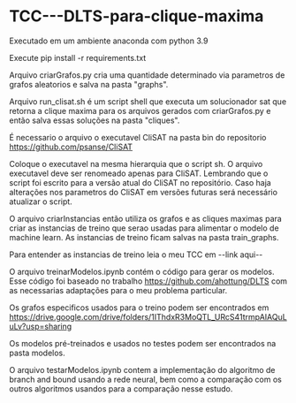 # TCC---DLTS-para-clique-maxima
Executado em um ambiente anaconda com python 3.9

Execute pip install -r requirements.txt

Arquivo criarGrafos.py cria uma quantidade determinado via parametros de grafos aleatorios e salva na pasta "graphs".

Arquivo run_clisat.sh é um script shell que executa um solucionador sat que retorna a clique maxima para os arquivos gerados com criarGrafos.py e então salva essas soluções na pasta "cliques".

É necessario o arquivo o executavel CliSAT na pasta bin do repositorio https://github.com/psanse/CliSAT

Coloque o executavel na mesma hierarquia que o script sh. O arquivo executavel deve ser renomeado apenas para CliSAT.
Lembrando que o script foi escrito para a versão atual do CliSAT no repositório. Caso haja alterações nos parametros do CliSAT em versões futuras será necessário atualizar o script.

O arquivo criarInstancias então utiliza os grafos e as cliques maximas para criar as instancias de treino que serao usadas para alimentar o modelo de machine learn. As instancias de treino ficam salvas na pasta train_graphs.

Para entender as instancias de treino leia o meu TCC em --link aqui--

O arquivo treinarModelos.ipynb contém o código para gerar os modelos. Esse código foi baseado no trabalho https://github.com/ahottung/DLTS com as necessarias adaptações para o meu problema particular.

Os grafos especificos usados para o treino podem ser encontrados em https://drive.google.com/drive/folders/1IThdxR3MoQTL_URcS41trmpAIAQuLuLv?usp=sharing

Os modelos pré-treinados e usados no testes podem ser encontrados na pasta modelos.

O arquivo testarModelos.ipynb contem a implementação do algoritmo de branch and bound usando a rede neural, bem como a comparação com os outros algoritmos usandos para a comparação nesse estudo.
